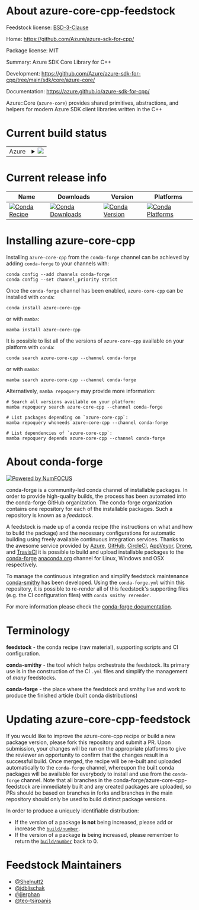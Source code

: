 About azure-core-cpp-feedstock
==============================

Feedstock license: [BSD-3-Clause](https://github.com/conda-forge/azure-core-cpp-feedstock/blob/main/LICENSE.txt)

Home: https://github.com/Azure/azure-sdk-for-cpp/

Package license: MIT

Summary: Azure SDK Core Library for C++

Development: https://github.com/Azure/azure-sdk-for-cpp/tree/main/sdk/core/azure-core/

Documentation: https://azure.github.io/azure-sdk-for-cpp/

Azure::Core (`azure-core`) provides shared primitives, abstractions, and helpers for modern Azure SDK client libraries written in the C++

Current build status
====================


<table>
    
  <tr>
    <td>Azure</td>
    <td>
      <details>
        <summary>
          <a href="https://dev.azure.com/conda-forge/feedstock-builds/_build/latest?definitionId=20083&branchName=main">
            <img src="https://dev.azure.com/conda-forge/feedstock-builds/_apis/build/status/azure-core-cpp-feedstock?branchName=main">
          </a>
        </summary>
        <table>
          <thead><tr><th>Variant</th><th>Status</th></tr></thead>
          <tbody><tr>
              <td>linux_64</td>
              <td>
                <a href="https://dev.azure.com/conda-forge/feedstock-builds/_build/latest?definitionId=20083&branchName=main">
                  <img src="https://dev.azure.com/conda-forge/feedstock-builds/_apis/build/status/azure-core-cpp-feedstock?branchName=main&jobName=linux&configuration=linux%20linux_64_" alt="variant">
                </a>
              </td>
            </tr><tr>
              <td>linux_aarch64</td>
              <td>
                <a href="https://dev.azure.com/conda-forge/feedstock-builds/_build/latest?definitionId=20083&branchName=main">
                  <img src="https://dev.azure.com/conda-forge/feedstock-builds/_apis/build/status/azure-core-cpp-feedstock?branchName=main&jobName=linux&configuration=linux%20linux_aarch64_" alt="variant">
                </a>
              </td>
            </tr><tr>
              <td>linux_ppc64le</td>
              <td>
                <a href="https://dev.azure.com/conda-forge/feedstock-builds/_build/latest?definitionId=20083&branchName=main">
                  <img src="https://dev.azure.com/conda-forge/feedstock-builds/_apis/build/status/azure-core-cpp-feedstock?branchName=main&jobName=linux&configuration=linux%20linux_ppc64le_" alt="variant">
                </a>
              </td>
            </tr><tr>
              <td>osx_64</td>
              <td>
                <a href="https://dev.azure.com/conda-forge/feedstock-builds/_build/latest?definitionId=20083&branchName=main">
                  <img src="https://dev.azure.com/conda-forge/feedstock-builds/_apis/build/status/azure-core-cpp-feedstock?branchName=main&jobName=osx&configuration=osx%20osx_64_" alt="variant">
                </a>
              </td>
            </tr><tr>
              <td>osx_arm64</td>
              <td>
                <a href="https://dev.azure.com/conda-forge/feedstock-builds/_build/latest?definitionId=20083&branchName=main">
                  <img src="https://dev.azure.com/conda-forge/feedstock-builds/_apis/build/status/azure-core-cpp-feedstock?branchName=main&jobName=osx&configuration=osx%20osx_arm64_" alt="variant">
                </a>
              </td>
            </tr><tr>
              <td>win_64</td>
              <td>
                <a href="https://dev.azure.com/conda-forge/feedstock-builds/_build/latest?definitionId=20083&branchName=main">
                  <img src="https://dev.azure.com/conda-forge/feedstock-builds/_apis/build/status/azure-core-cpp-feedstock?branchName=main&jobName=win&configuration=win%20win_64_" alt="variant">
                </a>
              </td>
            </tr>
          </tbody>
        </table>
      </details>
    </td>
  </tr>
</table>

Current release info
====================

| Name | Downloads | Version | Platforms |
| --- | --- | --- | --- |
| [![Conda Recipe](https://img.shields.io/badge/recipe-azure--core--cpp-green.svg)](https://anaconda.org/conda-forge/azure-core-cpp) | [![Conda Downloads](https://img.shields.io/conda/dn/conda-forge/azure-core-cpp.svg)](https://anaconda.org/conda-forge/azure-core-cpp) | [![Conda Version](https://img.shields.io/conda/vn/conda-forge/azure-core-cpp.svg)](https://anaconda.org/conda-forge/azure-core-cpp) | [![Conda Platforms](https://img.shields.io/conda/pn/conda-forge/azure-core-cpp.svg)](https://anaconda.org/conda-forge/azure-core-cpp) |

Installing azure-core-cpp
=========================

Installing `azure-core-cpp` from the `conda-forge` channel can be achieved by adding `conda-forge` to your channels with:

```
conda config --add channels conda-forge
conda config --set channel_priority strict
```

Once the `conda-forge` channel has been enabled, `azure-core-cpp` can be installed with `conda`:

```
conda install azure-core-cpp
```

or with `mamba`:

```
mamba install azure-core-cpp
```

It is possible to list all of the versions of `azure-core-cpp` available on your platform with `conda`:

```
conda search azure-core-cpp --channel conda-forge
```

or with `mamba`:

```
mamba search azure-core-cpp --channel conda-forge
```

Alternatively, `mamba repoquery` may provide more information:

```
# Search all versions available on your platform:
mamba repoquery search azure-core-cpp --channel conda-forge

# List packages depending on `azure-core-cpp`:
mamba repoquery whoneeds azure-core-cpp --channel conda-forge

# List dependencies of `azure-core-cpp`:
mamba repoquery depends azure-core-cpp --channel conda-forge
```


About conda-forge
=================

[![Powered by
NumFOCUS](https://img.shields.io/badge/powered%20by-NumFOCUS-orange.svg?style=flat&colorA=E1523D&colorB=007D8A)](https://numfocus.org)

conda-forge is a community-led conda channel of installable packages.
In order to provide high-quality builds, the process has been automated into the
conda-forge GitHub organization. The conda-forge organization contains one repository
for each of the installable packages. Such a repository is known as a *feedstock*.

A feedstock is made up of a conda recipe (the instructions on what and how to build
the package) and the necessary configurations for automatic building using freely
available continuous integration services. Thanks to the awesome service provided by
[Azure](https://azure.microsoft.com/en-us/services/devops/), [GitHub](https://github.com/),
[CircleCI](https://circleci.com/), [AppVeyor](https://www.appveyor.com/),
[Drone](https://cloud.drone.io/welcome), and [TravisCI](https://travis-ci.com/)
it is possible to build and upload installable packages to the
[conda-forge](https://anaconda.org/conda-forge) [anaconda.org](https://anaconda.org/)
channel for Linux, Windows and OSX respectively.

To manage the continuous integration and simplify feedstock maintenance
[conda-smithy](https://github.com/conda-forge/conda-smithy) has been developed.
Using the ``conda-forge.yml`` within this repository, it is possible to re-render all of
this feedstock's supporting files (e.g. the CI configuration files) with ``conda smithy rerender``.

For more information please check the [conda-forge documentation](https://conda-forge.org/docs/).

Terminology
===========

**feedstock** - the conda recipe (raw material), supporting scripts and CI configuration.

**conda-smithy** - the tool which helps orchestrate the feedstock.
                   Its primary use is in the construction of the CI ``.yml`` files
                   and simplify the management of *many* feedstocks.

**conda-forge** - the place where the feedstock and smithy live and work to
                  produce the finished article (built conda distributions)


Updating azure-core-cpp-feedstock
=================================

If you would like to improve the azure-core-cpp recipe or build a new
package version, please fork this repository and submit a PR. Upon submission,
your changes will be run on the appropriate platforms to give the reviewer an
opportunity to confirm that the changes result in a successful build. Once
merged, the recipe will be re-built and uploaded automatically to the
`conda-forge` channel, whereupon the built conda packages will be available for
everybody to install and use from the `conda-forge` channel.
Note that all branches in the conda-forge/azure-core-cpp-feedstock are
immediately built and any created packages are uploaded, so PRs should be based
on branches in forks and branches in the main repository should only be used to
build distinct package versions.

In order to produce a uniquely identifiable distribution:
 * If the version of a package **is not** being increased, please add or increase
   the [``build/number``](https://docs.conda.io/projects/conda-build/en/latest/resources/define-metadata.html#build-number-and-string).
 * If the version of a package **is** being increased, please remember to return
   the [``build/number``](https://docs.conda.io/projects/conda-build/en/latest/resources/define-metadata.html#build-number-and-string)
   back to 0.

Feedstock Maintainers
=====================

* [@Shelnutt2](https://github.com/Shelnutt2/)
* [@jdblischak](https://github.com/jdblischak/)
* [@jjerphan](https://github.com/jjerphan/)
* [@teo-tsirpanis](https://github.com/teo-tsirpanis/)

